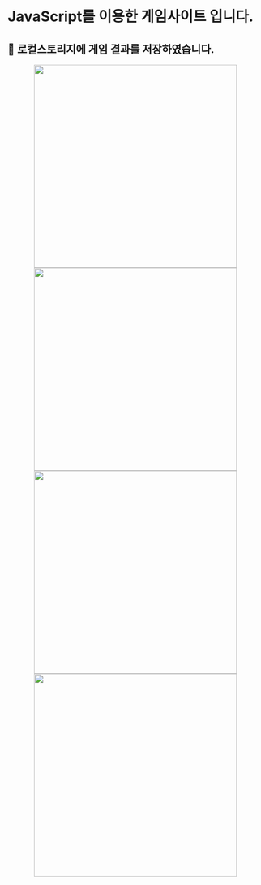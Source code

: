 # JavaScript를 이용한 게임사이트 입니다.

🧺  로컬스토리지에 게임 결과를 저장하였습니다.
---
<div align="center">
<img src="https://github.com/bidanee/js_basic_game/assets/110444526/82af4a31-cf9f-473f-a39d-ce7adb6d4480" width="400px" height="400px">
<img src="https://github.com/bidanee/js_basic_game/assets/110444526/b359512f-d0c3-4087-9e6d-0c956740231c" width="400px" height="400px">
</div>
<div align="center">
<img src="https://github.com/bidanee/js_basic_game/assets/110444526/76c5713e-e8c5-48e8-8344-e90ca6e0769a" width="400px" height="400px">
<img src="https://github.com/bidanee/js_basic_game/assets/110444526/0169f893-41a1-40ab-9234-af0b80215cfb" width="400px" height="400px">
</div>

